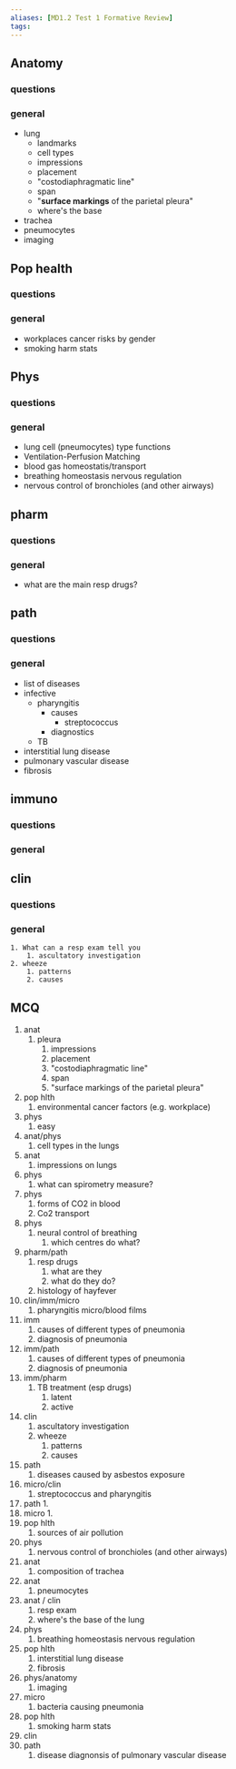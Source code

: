 ```yaml
---
aliases: [MD1.2 Test 1 Formative Review]
tags: 
---
```



## Anatomy
### questions

### general
- lung 
	- landmarks
	- cell types
	- impressions
	- placement
	- "costodiaphragmatic line"
	- span
	- "**surface markings** of the parietal pleura"
	- where's the base
- trachea
- pneumocytes
- imaging

## Pop health
### questions

### general
- workplaces cancer risks by gender
- smoking harm stats
## Phys
### questions

### general
- lung cell (pneumocytes) type functions
- Ventilation-Perfusion Matching
- blood gas homeostatis/transport
- breathing homeostasis nervous regulation
- nervous control of bronchioles (and other airways)
## pharm
### questions

### general
- what are the main resp drugs?
## path
### questions

### general
- list of diseases
- infective
	- pharyngitis
		- causes
			- streptococcus
		- diagnostics
	- TB
- interstitial lung disease
- pulmonary vascular disease
- fibrosis
## immuno
### questions

### general
## clin
### questions

### general
	1. What can a resp exam tell you
		1. ascultatory investigation 
	2. wheeze 
		1. patterns
		2. causes



## MCQ
1. anat
	1. pleura 
		1. impressions
		2. placement
		3. "costodiaphragmatic line"
		4. span
		5. "surface markings of the parietal pleura"
2. pop hlth
	1. environmental cancer factors (e.g. workplace)
3. phys
	1. easy
4. anat/phys
	1. cell types in the lungs
5. anat
	1. impressions on lungs
6. phys
	1. what can spirometry measure?
7. phys
	1. forms of CO2 in blood
	2. Co2 transport
8. phys
	1. neural control of breathing
		1. which centres do what?
9. pharm/path
	1. resp drugs
		1. what are they
		2. what do they do?
	2. histology of hayfever
10. clin/imm/micro
	1. pharyngitis micro/blood films
11. imm
	1. causes of different types of pneumonia
	2. diagnosis of pneumonia
12. imm/path
	1. causes of different types of pneumonia
	2. diagnosis of pneumonia
13. imm/pharm
	1. TB treatment (esp drugs)
		1. latent
		2. active
14. clin
	1. ascultatory investigation 
	2. wheeze 
		1. patterns
		2. causes
15. path
	1. diseases caused by asbestos exposure
16. micro/clin
	1. streptococcus and pharyngitis
17. path
	1. 
18. micro
	1. 
19. pop hlth
	1. sources of air pollution
20. phys
	1. nervous control of bronchioles (and other airways)
21. anat
	1. composition of trachea
22. anat
	1. pneumocytes
23. anat / clin
	1. resp exam
	2. where's the base of the lung
24. phys
	1. breathing homeostasis nervous regulation
25. pop hlth
	1. interstitial lung disease
	2. fibrosis
26. phys/anatomy
	1. imaging
27. micro
	1. bacteria causing pneumonia
28. pop hlth
	1. smoking harm stats
29. clin
30. path
	1. disease diagnonsis of pulmonary vascular disease
